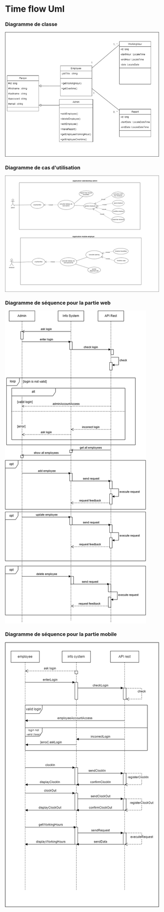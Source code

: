# Time flow Uml

### Diagramme de classe

![Class Diagram](ClassDiagram.png)

### Diagramme de cas d'utilisation

![Use Case](useCase.png)

### Diagramme de séquence pour la partie web

![Sequence diagram for admin](Admin_Sequence_Diagram.png)

### Diagramme de séquence pour la partie mobile

![Sequence diagram for user](SequenceDiagramEmployee.png)
